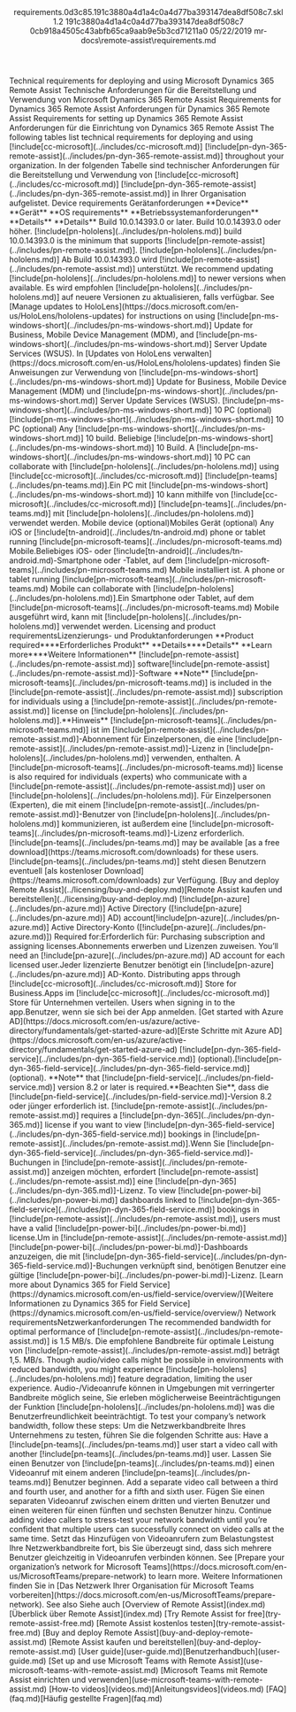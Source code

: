 <?xml version="1.0" encoding="UTF-8"?>
<xliff xmlns:logoport="urn:logoport:xliffeditor:xliff-extras:1.0" xmlns:tilt="urn:logoport:xliffeditor:tilt-non-translatables:1.0" xmlns:xsi="http://www.w3.org/2001/XMLSchema-instance" xmlns="urn:oasis:names:tc:xliff:document:1.2" xmlns:xliffext="urn:microsoft:content:schema:xliffextensions" version="1.2" xsi:schemaLocation="urn:oasis:names:tc:xliff:document:1.2 xliff-core-1.2-transitional.xsd">
  <file datatype="xml" source-language="en-US" original="requirements.md" target-language="de-DE">
    <header>
      <tool tool-company="Microsoft" tool-version="1.0-7889195" tool-name="mdxliff" tool-id="mdxliff"/>
      <xliffext:skl_file_name>requirements.0d3c85.191c3880a4d1a4c0a4d77ba393147dea8df508c7.skl</xliffext:skl_file_name>
      <xliffext:version>1.2</xliffext:version>
      <xliffext:ms.openlocfilehash>191c3880a4d1a4c0a4d77ba393147dea8df508c7</xliffext:ms.openlocfilehash>
      <xliffext:ms.sourcegitcommit>0cb918a4505c43abfb65ca9aab9e5b3cd71211a0</xliffext:ms.sourcegitcommit>
      <xliffext:ms.lasthandoff>05/22/2019</xliffext:ms.lasthandoff>
      <xliffext:ms.openlocfilepath>mr-docs\remote-assist\requirements.md</xliffext:ms.openlocfilepath>
    </header>
    <body>
      <group extype="content" id="content">
        <trans-unit xml:space="preserve" translate="yes" id="101" restype="x-metadata">
          <source>Technical requirements for deploying and using Microsoft Dynamics 365 Remote Assist</source>
        <target logoport:matchpercent="101" state="translated" state-qualifier="leveraged-tm">Technische Anforderungen für die Bereitstellung und Verwendung von Microsoft Dynamics 365 Remote Assist</target></trans-unit>
        <trans-unit xml:space="preserve" translate="yes" id="102" restype="x-metadata">
          <source>Requirements for Dynamics 365 Remote Assist</source>
        <target logoport:matchpercent="101" state="translated" state-qualifier="leveraged-tm">Anforderungen für Dynamics 365 Remote Assist</target></trans-unit>
        <trans-unit xml:space="preserve" translate="yes" id="103">
          <source>Requirements for setting up Dynamics 365 Remote Assist</source>
        <target logoport:matchpercent="101" state="translated" state-qualifier="leveraged-tm">Anforderungen für die Einrichtung von Dynamics 365 Remote Assist</target></trans-unit>
        <trans-unit xml:space="preserve" translate="yes" id="104">
          <source>The following tables list technical requirements for deploying and using <ph id="ph1">[!include[cc-microsoft](../includes/cc-microsoft.md)]</ph> <ph id="ph2">[!include[pn-dyn-365-remote-assist](../includes/pn-dyn-365-remote-assist.md)]</ph> throughout your organization.</source>
        <target logoport:matchpercent="101" state="translated" state-qualifier="leveraged-tm">In der folgenden Tabelle sind technischer Anforderungen für die Bereitstellung und Verwendung von <ph id="ph1">[!include[cc-microsoft](../includes/cc-microsoft.md)]</ph> <ph id="ph2">[!include[pn-dyn-365-remote-assist](../includes/pn-dyn-365-remote-assist.md)]</ph> in Ihrer Organisation aufgelistet.</target></trans-unit>
        <trans-unit xml:space="preserve" translate="yes" id="105">
          <source>Device requirements</source>
        <target logoport:matchpercent="101" state="translated" state-qualifier="leveraged-tm">Gerätanforderungen</target></trans-unit>
        <trans-unit xml:space="preserve" translate="yes" id="106">
          <source><bpt id="p1">**</bpt>Device<ept id="p1">**</ept></source>
        <target logoport:matchpercent="101" state="translated" state-qualifier="leveraged-tm"><bpt id="p1">**</bpt>Gerät<ept id="p1">**</ept></target></trans-unit>
        <trans-unit xml:space="preserve" translate="yes" id="107">
          <source><bpt id="p1">**</bpt>OS requirements<ept id="p1">**</ept></source>
        <target logoport:matchpercent="101" state="translated" state-qualifier="leveraged-tm"><bpt id="p1">**</bpt>Betriebssystemanforderungen<ept id="p1">**</ept></target></trans-unit>
        <trans-unit xml:space="preserve" translate="yes" id="108">
          <source><bpt id="p1">**</bpt>Details<ept id="p1">**</ept></source>
        <target logoport:matchpercent="101" state="translated" state-qualifier="leveraged-tm"><bpt id="p1">**</bpt>Details<ept id="p1">**</ept></target></trans-unit>
        <trans-unit xml:space="preserve" translate="yes" id="109">
          <source>Build 10.0.14393.0 or later.</source>
        <target logoport:matchpercent="101" state="translated" state-qualifier="leveraged-tm">Build 10.0.14393.0 oder höher.</target></trans-unit>
        <trans-unit xml:space="preserve" translate="yes" id="110">
          <source><ph id="ph1">[!include[pn-hololens](../includes/pn-hololens.md)]</ph> build 10.0.14393.0 is the minimum that supports <ph id="ph2">[!include[pn-remote-assist](../includes/pn-remote-assist.md)]</ph>.</source>
        <target logoport:matchpercent="101" state="translated" state-qualifier="leveraged-tm"><ph id="ph1">[!include[pn-hololens](../includes/pn-hololens.md)]</ph> Ab Build 10.0.14393.0 wird <ph id="ph2">[!include[pn-remote-assist](../includes/pn-remote-assist.md)]</ph> unterstützt.</target></trans-unit>
        <trans-unit xml:space="preserve" translate="yes" id="111">
          <source>We recommend updating <ph id="ph1">[!include[pn-hololens](../includes/pn-hololens.md)]</ph> to newer versions when available.</source>
        <target logoport:matchpercent="101" state="translated" state-qualifier="leveraged-tm">Es wird empfohlen <ph id="ph1">[!include[pn-hololens](../includes/pn-hololens.md)]</ph> auf neuere Versionen zu aktualisieren, falls verfügbar.</target></trans-unit>
        <trans-unit xml:space="preserve" translate="yes" id="112">
          <source>See <bpt id="p1">[</bpt>Manage updates to HoloLens<ept id="p1">](https://docs.microsoft.com/en-us/HoloLens/hololens-updates)</ept> for instructions on using <ph id="ph1">[!include[pn-ms-windows-short](../includes/pn-ms-windows-short.md)]</ph> Update for Business, Mobile Device Management (MDM), and <ph id="ph2">[!include[pn-ms-windows-short](../includes/pn-ms-windows-short.md)]</ph> Server Update Services (WSUS).</source>
        <target logoport:matchpercent="101" state="translated" state-qualifier="leveraged-tm">In <bpt id="p1">[</bpt>Updates von HoloLens verwalten<ept id="p1">](https://docs.microsoft.com/en-us/HoloLens/hololens-updates)</ept> finden Sie Anweisungen zur Verwendung von <ph id="ph1">[!include[pn-ms-windows-short](../includes/pn-ms-windows-short.md)]</ph> Update for Business, Mobile Device Management (MDM) und <ph id="ph2">[!include[pn-ms-windows-short](../includes/pn-ms-windows-short.md)]</ph> Server Update Services (WSUS).</target></trans-unit>
        <trans-unit xml:space="preserve" translate="yes" id="113">
          <source><ph id="ph1">[!include[pn-ms-windows-short](../includes/pn-ms-windows-short.md)]</ph> 10 PC (optional)</source>
        <target logoport:matchpercent="101" state="translated" state-qualifier="leveraged-tm"><ph id="ph1">[!include[pn-ms-windows-short](../includes/pn-ms-windows-short.md)]</ph> 10 PC (optional)</target></trans-unit>
        <trans-unit xml:space="preserve" translate="yes" id="114">
          <source>Any <ph id="ph1">[!include[pn-ms-windows-short](../includes/pn-ms-windows-short.md)]</ph> 10 build.</source>
        <target logoport:matchpercent="101" state="translated" state-qualifier="leveraged-tm">Beliebige <ph id="ph1">[!include[pn-ms-windows-short](../includes/pn-ms-windows-short.md)]</ph> 10 Build.</target></trans-unit>
        <trans-unit xml:space="preserve" translate="yes" id="115">
          <source>A <ph id="ph1">[!include[pn-ms-windows-short](../includes/pn-ms-windows-short.md)]</ph> 10 PC can collaborate with <ph id="ph2">[!include[pn-hololens](../includes/pn-hololens.md)]</ph> using <ph id="ph3">[!include[cc-microsoft](../includes/cc-microsoft.md)]</ph> <ph id="ph4">[!include[pn-teams](../includes/pn-teams.md)]</ph>.</source><target logoport:matchpercent="100" state="translated" state-qualifier="exact-match">Ein PC mit <ph id="ph1">[!include[pn-ms-windows-short](../includes/pn-ms-windows-short.md)]</ph> 10 kann mithilfe von <ph id="ph3">[!include[cc-microsoft](../includes/cc-microsoft.md)]</ph> <ph id="ph4">[!include[pn-teams](../includes/pn-teams.md)]</ph> mit <ph id="ph2">[!include[pn-hololens](../includes/pn-hololens.md)]</ph> verwendet werden.</target>
        </trans-unit>
        <trans-unit xml:space="preserve" translate="yes" id="116">
          <source>Mobile device (optional)</source><target logoport:matchpercent="100" state="translated" state-qualifier="exact-match">Mobiles Gerät (optional)</target>
        </trans-unit>
        <trans-unit xml:space="preserve" translate="yes" id="117">
          <source>Any iOS or [!include[tn-android](../includes/tn-android.md)  phone or tablet running [!include<bpt id="p1">[</bpt>pn-microsoft-teams<ept id="p1">](../includes/pn-microsoft-teams.md)</ept>  Mobile.</source><target logoport:matchpercent="70" state="translated" state-qualifier="leveraged-mt">Beliebiges iOS- oder [!include[tn-android](../includes/tn-android.md)-Smartphone oder -Tablet, auf dem [!include<bpt id="p1">[</bpt>pn-microsoft-teams<ept id="p1">](../includes/pn-microsoft-teams.md)</ept> Mobile installiert ist.</target>
        </trans-unit>
        <trans-unit xml:space="preserve" translate="yes" id="118">
          <source>A phone or tablet running [!include<bpt id="p1">[</bpt>pn-microsoft-teams<ept id="p1">](../includes/pn-microsoft-teams.md)</ept> Mobile can collaborate with <ph id="ph1">[!include[pn-hololens](../includes/pn-hololens.md)]</ph>.</source><target logoport:matchpercent="75" state="translated" state-qualifier="fuzzy-match">Ein Smartphone oder Tablet, auf dem [!include<bpt id="p1">[</bpt>pn-microsoft-teams<ept id="p1">](../includes/pn-microsoft-teams.md)</ept> Mobile ausgeführt wird, kann mit <ph id="ph1">[!include[pn-hololens](../includes/pn-hololens.md)]</ph> verwendet werden.</target>
        </trans-unit>
        <trans-unit xml:space="preserve" translate="yes" id="119">
          <source>Licensing and product requirements</source><target logoport:matchpercent="100" state="translated" state-qualifier="exact-match">Lizenzierungs- und Produktanforderungen</target>
        </trans-unit>
        <trans-unit xml:space="preserve" translate="yes" id="120">
          <source><bpt id="p1">**</bpt>Product required<ept id="p1">**</ept></source><target logoport:matchpercent="100" state="translated" state-qualifier="exact-match"><bpt id="p1">**</bpt>Erforderliches Produkt<ept id="p1">**</ept></target>
        </trans-unit>
        <trans-unit xml:space="preserve" translate="yes" id="121">
          <source><bpt id="p1">**</bpt>Details<ept id="p1">**</ept></source><target logoport:matchpercent="100" state="translated" state-qualifier="exact-match"><bpt id="p1">**</bpt>Details<ept id="p1">**</ept></target>
        </trans-unit>
        <trans-unit xml:space="preserve" translate="yes" id="122">
          <source><bpt id="p1">**</bpt>Learn more<ept id="p1">**</ept></source><target logoport:matchpercent="100" state="translated" state-qualifier="exact-match"><bpt id="p1">**</bpt>Weitere Informationen<ept id="p1">**</ept></target>
        </trans-unit>
        <trans-unit xml:space="preserve" translate="yes" id="123">
          <source><ph id="ph1">[!include[pn-remote-assist](../includes/pn-remote-assist.md)]</ph> software</source><target logoport:matchpercent="0" state="translated"><ph id="ph1">[!include[pn-remote-assist](../includes/pn-remote-assist.md)]</ph>-Software</target>
        </trans-unit>
        <trans-unit xml:space="preserve" translate="yes" id="124">
          <source><bpt id="p1">**</bpt>Note<ept id="p1">**</ept> <ph id="ph1">[!include[pn-microsoft-teams](../includes/pn-microsoft-teams.md)]</ph> is included in the <ph id="ph2">[!include[pn-remote-assist](../includes/pn-remote-assist.md)]</ph> subscription for individuals using a <ph id="ph3">[!include[pn-remote-assist](../includes/pn-remote-assist.md)]</ph> license on <ph id="ph4">[!include[pn-hololens](../includes/pn-hololens.md)]</ph>.</source><target logoport:matchpercent="75" state="translated" state-qualifier="fuzzy-match"><bpt id="p1">**</bpt>Hinweis<ept id="p1">**</ept> <ph id="ph1">[!include[pn-microsoft-teams](../includes/pn-microsoft-teams.md)]</ph> ist im <ph id="ph2">[!include[pn-remote-assist](../includes/pn-remote-assist.md)]</ph>-Abonnement für Einzelpersonen, die eine <ph id="ph3">[!include[pn-remote-assist](../includes/pn-remote-assist.md)]</ph>-Lizenz in <ph id="ph4">[!include[pn-hololens](../includes/pn-hololens.md)]</ph> verwenden, enthalten.</target>
        </trans-unit>
        <trans-unit xml:space="preserve" translate="yes" id="125">
          <source>A <ph id="ph1">[!include[pn-microsoft-teams](../includes/pn-microsoft-teams.md)]</ph> license is also required for individuals (experts) who communicate with a <ph id="ph2">[!include[pn-remote-assist](../includes/pn-remote-assist.md)]</ph> user on <ph id="ph3">[!include[pn-hololens](../includes/pn-hololens.md)]</ph>.</source>
        <target logoport:matchpercent="0" state="translated" state-qualifier="leveraged-inherited">Für Einzelpersonen (Experten), die mit einem <ph id="ph2">[!include[pn-remote-assist](../includes/pn-remote-assist.md)]</ph>-Benutzer von <ph id="ph3">[!include[pn-hololens](../includes/pn-hololens.md)]</ph> kommunizieren, ist außerdem eine <ph id="ph1">[!include[pn-microsoft-teams](../includes/pn-microsoft-teams.md)]</ph>-Lizenz erforderlich.</target></trans-unit>
        <trans-unit xml:space="preserve" translate="yes" id="126">
          <source><ph id="ph1">[!include[pn-teams](../includes/pn-teams.md)]</ph> may be available <bpt id="p1">[</bpt>as a free download<ept id="p1">](https://teams.microsoft.com/downloads)</ept> for these users.</source>
        <target logoport:matchpercent="87" state="translated" state-qualifier="leveraged-inherited"><ph id="ph1">[!include[pn-teams](../includes/pn-teams.md)]</ph> steht diesen Benutzern eventuell <bpt id="p1">[</bpt>als kostenloser Download<ept id="p1">](https://teams.microsoft.com/downloads)</ept> zur Verfügung.</target></trans-unit>
        <trans-unit xml:space="preserve" translate="yes" id="127">
          <source><bpt id="p1">[</bpt>Buy and deploy Remote Assist<ept id="p1">](../licensing/buy-and-deploy.md)</ept></source><target logoport:matchpercent="100" state="translated" state-qualifier="exact-match"><bpt id="p1">[</bpt>Remote Assist kaufen und bereitstellen<ept id="p1">](../licensing/buy-and-deploy.md)</ept></target>
        </trans-unit>
        <trans-unit xml:space="preserve" translate="yes" id="128">
          <source><ph id="ph1">[!include[pn-azure](../includes/pn-azure.md)]</ph> Active Directory (<ph id="ph2">[!include[pn-azure](../includes/pn-azure.md)]</ph> AD) account</source><target logoport:matchpercent="85" state="translated" state-qualifier="fuzzy-match"><ph id="ph1">[!include[pn-azure](../includes/pn-azure.md)]</ph> Active Directory-Konto (<ph id="ph2">[!include[pn-azure](../includes/pn-azure.md)]</ph>)</target>
        </trans-unit>
        <trans-unit xml:space="preserve" translate="yes" id="129">
          <source>Required for:</source><target logoport:matchpercent="100" state="translated" state-qualifier="exact-match">Erforderlich für:</target>
        </trans-unit>
        <trans-unit xml:space="preserve" translate="yes" id="130">
          <source>Purchasing subscription and assigning licenses.</source><target logoport:matchpercent="100" state="translated" state-qualifier="exact-match">Abonnements erwerben und Lizenzen zuweisen.</target>
        </trans-unit>
        <trans-unit xml:space="preserve" translate="yes" id="131">
          <source>You’ll need an <ph id="ph1">[!include[pn-azure](../includes/pn-azure.md)]</ph> AD account for each licensed user.</source><target logoport:matchpercent="93" state="translated" state-qualifier="fuzzy-match">Jeder lizenzierte Benutzer benötigt ein <ph id="ph1">[!include[pn-azure](../includes/pn-azure.md)]</ph> AD-Konto.</target>
        </trans-unit>
        <trans-unit xml:space="preserve" translate="yes" id="132">
          <source>Distributing apps through <ph id="ph1">[!include[cc-microsoft](../includes/cc-microsoft.md)]</ph> Store for Business.</source><target logoport:matchpercent="0" state="translated">Apps im <ph id="ph1">[!include[cc-microsoft](../includes/cc-microsoft.md)]</ph> Store für Unternehmen verteilen.</target>
        </trans-unit>
        <trans-unit xml:space="preserve" translate="yes" id="133">
          <source>Users when signing in to the app.</source><target logoport:matchpercent="100" state="translated" state-qualifier="exact-match">Benutzer, wenn sie sich bei der App anmelden.</target>
        </trans-unit>
        <trans-unit xml:space="preserve" translate="yes" id="134">
          <source><bpt id="p1">[</bpt>Get started with Azure AD<ept id="p1">](https://docs.microsoft.com/en-us/azure/active-directory/fundamentals/get-started-azure-ad)</ept></source><target logoport:matchpercent="100" state="translated" state-qualifier="exact-match"><bpt id="p1">[</bpt>Erste Schritte mit Azure AD<ept id="p1">](https://docs.microsoft.com/en-us/azure/active-directory/fundamentals/get-started-azure-ad)</ept></target>
        </trans-unit>
        <trans-unit xml:space="preserve" translate="yes" id="135">
          <source><ph id="ph1">[!include[pn-dyn-365-field-service](../includes/pn-dyn-365-field-service.md)]</ph> (optional).</source><target logoport:matchpercent="100" state="translated" state-qualifier="exact-match"><ph id="ph1">[!include[pn-dyn-365-field-service](../includes/pn-dyn-365-field-service.md)]</ph> (optional).</target>
        </trans-unit>
        <trans-unit xml:space="preserve" translate="yes" id="136">
          <source><bpt id="p1">**</bpt>Note<ept id="p1">**</ept> that <ph id="ph1">[!include[pn-field-service](../includes/pn-field-service.md)]</ph> version 8.2 or later is required.</source><target logoport:matchpercent="77" state="translated" state-qualifier="fuzzy-match"><bpt id="p1">**</bpt>Beachten Sie<ept id="p1">**</ept>, dass die <ph id="ph1">[!include[pn-field-service](../includes/pn-field-service.md)]</ph>-Version 8.2 oder jünger erforderlich ist.</target>
        </trans-unit>
        <trans-unit xml:space="preserve" translate="yes" id="137">
          <source><ph id="ph1">[!include[pn-remote-assist](../includes/pn-remote-assist.md)]</ph> requires a <ph id="ph2">[!include[pn-dyn-365](../includes/pn-dyn-365.md)]</ph> license if you want to view <ph id="ph3">[!include[pn-dyn-365-field-service](../includes/pn-dyn-365-field-service.md)]</ph> bookings in <ph id="ph4">[!include[pn-remote-assist](../includes/pn-remote-assist.md)]</ph>.</source><target logoport:matchpercent="0" state="translated">Wenn Sie <ph id="ph3">[!include[pn-dyn-365-field-service](../includes/pn-dyn-365-field-service.md)]</ph>-Buchungen in <ph id="ph4">[!include[pn-remote-assist](../includes/pn-remote-assist.md)]</ph> anzeigen möchten, erfordert <ph id="ph1">[!include[pn-remote-assist](../includes/pn-remote-assist.md)]</ph> eine <ph id="ph2">[!include[pn-dyn-365](../includes/pn-dyn-365.md)]</ph>-Lizenz.</target>
        </trans-unit>
        <trans-unit xml:space="preserve" translate="yes" id="138">
          <source>To view <ph id="ph1">[!include[pn-power-bi](../includes/pn-power-bi.md)]</ph> dashboards linked to <ph id="ph2">[!include[pn-dyn-365-field-service](../includes/pn-dyn-365-field-service.md)]</ph> bookings in <ph id="ph3">[!include[pn-remote-assist](../includes/pn-remote-assist.md)]</ph>, users must have a valid <ph id="ph4">[!include[pn-power-bi](../includes/pn-power-bi.md)]</ph> license.</source><target logoport:matchpercent="0" state="translated">Um in <ph id="ph3">[!include[pn-remote-assist](../includes/pn-remote-assist.md)]</ph> <ph id="ph1">[!include[pn-power-bi](../includes/pn-power-bi.md)]</ph>-Dashboards anzuzeigen, die mit <ph id="ph2">[!include[pn-dyn-365-field-service](../includes/pn-dyn-365-field-service.md)]</ph>-Buchungen verknüpft sind, benötigen Benutzer eine gültige <ph id="ph4">[!include[pn-power-bi](../includes/pn-power-bi.md)]</ph>-Lizenz.</target>
        </trans-unit>
        <trans-unit xml:space="preserve" translate="yes" id="139">
          <source><bpt id="p1">[</bpt>Learn more about Dynamics 365 for Field Service<ept id="p1">](https://dynamics.microsoft.com/en-us/field-service/overview/)</ept></source><target logoport:matchpercent="100" state="translated" state-qualifier="exact-match"><bpt id="p1">[</bpt>Weitere Informationen zu Dynamics 365 for Field Service<ept id="p1">](https://dynamics.microsoft.com/en-us/field-service/overview/)</ept></target>
        </trans-unit>
        <trans-unit xml:space="preserve" translate="yes" id="140">
          <source>Network requirements</source><target logoport:matchpercent="100" state="translated" state-qualifier="exact-match">Netzwerkanforderungen</target>
        </trans-unit>
        <trans-unit xml:space="preserve" translate="yes" id="141">
          <source>The recommended bandwidth for optimal performance of <ph id="ph1">[!include[pn-remote-assist](../includes/pn-remote-assist.md)]</ph> is 1.5 MB/s.</source>
        <target logoport:matchpercent="101" state="translated" state-qualifier="leveraged-tm">Die empfohlene Bandbreite für optimale Leistung von <ph id="ph1">[!include[pn-remote-assist](../includes/pn-remote-assist.md)]</ph> beträgt 1,5. MB/s.</target></trans-unit>
        <trans-unit xml:space="preserve" translate="yes" id="142">
          <source>Though audio/video calls might be possible in environments with reduced bandwidth, you might experience <ph id="ph1">[!include[pn-hololens](../includes/pn-hololens.md)]</ph> feature degradation, limiting the user experience.</source>
        <target logoport:matchpercent="101" state="translated" state-qualifier="leveraged-tm">Audio-/Videoanrufe können in Umgebungen mit verringerter Bandbreite möglich seine, Sie erleben möglicherweise Beeinträchtigungen der Funktion <ph id="ph1">[!include[pn-hololens](../includes/pn-hololens.md)]</ph> was die Benutzerfreundlichkeit beeinträchtigt.</target></trans-unit>
        <trans-unit xml:space="preserve" translate="yes" id="143">
          <source>To test your company’s network bandwidth, follow these steps:</source>
        <target logoport:matchpercent="101" state="translated" state-qualifier="leveraged-tm">Um die Netzwerkbandbreite Ihres Unternehmens zu testen, führen Sie die folgenden Schritte aus:</target></trans-unit>
        <trans-unit xml:space="preserve" translate="yes" id="144">
          <source>Have a <ph id="ph1">[!include[pn-teams](../includes/pn-teams.md)]</ph> user start a video call with another <ph id="ph2">[!include[pn-teams](../includes/pn-teams.md)]</ph> user.</source>
        <target logoport:matchpercent="101" state="translated" state-qualifier="leveraged-tm">Lassen Sie einen Benutzer von <ph id="ph1">[!include[pn-teams](../includes/pn-teams.md)]</ph> einen Videoanruf mit einem anderen <ph id="ph2">[!include[pn-teams](../includes/pn-teams.md)]</ph> Benutzer beginnen.</target></trans-unit>
        <trans-unit xml:space="preserve" translate="yes" id="145">
          <source>Add a separate video call between a third and fourth user, and another for a fifth and sixth user.</source>
        <target logoport:matchpercent="101" state="translated" state-qualifier="leveraged-tm">Fügen Sie einen separaten Videoanruf zwischen einem dritten und vierten Benutzer und einen weiteren für einen fünften und sechsten Benutzer hinzu.</target></trans-unit>
        <trans-unit xml:space="preserve" translate="yes" id="146">
          <source>Continue adding video callers to stress-test your network bandwidth until you’re confident that multiple users can successfully connect on video calls at the same time.</source>
        <target logoport:matchpercent="101" state="translated" state-qualifier="leveraged-tm">Setzt das Hinzufügen von Videoanrufern zum Belastungstest Ihre Netzwerkbandbreite fort, bis Sie überzeugt sind, dass sich mehrere Benutzer gleichzeitig in Videoanrufen verbinden können.</target></trans-unit>
        <trans-unit xml:space="preserve" translate="yes" id="147">
          <source>See <bpt id="p1">[</bpt>Prepare your organization’s network for Microsoft Teams<ept id="p1">](https://docs.microsoft.com/en-us/MicrosoftTeams/prepare-network)</ept> to learn more.</source>
        <target logoport:matchpercent="101" state="translated" state-qualifier="leveraged-tm">Weitere Informationen finden Sie in <bpt id="p1">[</bpt>Das Netzwerk Ihrer Organisation für Microsoft Teams vorbereiten<ept id="p1">](https://docs.microsoft.com/en-us/MicrosoftTeams/prepare-network)</ept>.</target></trans-unit>
        <trans-unit xml:space="preserve" translate="yes" id="148">
          <source>See also</source>
        <target logoport:matchpercent="101" state="translated" state-qualifier="leveraged-tm">Siehe auch</target></trans-unit>
        <trans-unit xml:space="preserve" translate="yes" id="149">
          <source><bpt id="p1">[</bpt>Overview of Remote Assist<ept id="p1">](index.md)</ept></source>
        <target logoport:matchpercent="101" state="translated" state-qualifier="leveraged-tm"><bpt id="p1">[</bpt>Überblick über Remote Assist<ept id="p1">](index.md)</ept></target></trans-unit>
        <trans-unit xml:space="preserve" translate="yes" id="150">
          <source><bpt id="p1">[</bpt>Try Remote Assist for free<ept id="p1">](try-remote-assist-free.md)</ept></source>
        <target logoport:matchpercent="100" state="translated" state-qualifier="leveraged-inherited"><bpt id="p1">[</bpt>Remote Assist kostenlos testen<ept id="p1">](try-remote-assist-free.md)</ept></target></trans-unit>
        <trans-unit xml:space="preserve" translate="yes" id="151">
          <source><bpt id="p1">[</bpt>Buy and deploy Remote Assist<ept id="p1">](buy-and-deploy-remote-assist.md)</ept></source>
        <target logoport:matchpercent="100" state="translated" state-qualifier="leveraged-inherited"><bpt id="p1">[</bpt>Remote Assist kaufen und bereitstellen<ept id="p1">](buy-and-deploy-remote-assist.md)</ept></target></trans-unit>
        <trans-unit xml:space="preserve" translate="yes" id="152">
          <source><bpt id="p1">[</bpt>User guide<ept id="p1">](user-guide.md)</ept></source><target logoport:matchpercent="100" state="translated" state-qualifier="exact-match"><bpt id="p1">[</bpt>Benutzerhandbuch<ept id="p1">](user-guide.md)</ept></target>
        </trans-unit>
        <trans-unit xml:space="preserve" translate="yes" id="153">
          <source><bpt id="p1">[</bpt>Set up and use Microsoft Teams with Remote Assist<ept id="p1">](use-microsoft-teams-with-remote-assist.md)</ept></source>
        <target logoport:matchpercent="98" state="translated" state-qualifier="leveraged-inherited"><bpt id="p1">[</bpt>Microsoft Teams mit Remote Assist einrichten und verwenden<ept id="p1">](use-microsoft-teams-with-remote-assist.md)</ept></target></trans-unit>
        <trans-unit xml:space="preserve" translate="yes" id="154">
          <source><bpt id="p1">[</bpt>How-to videos<ept id="p1">](videos.md)</ept></source><target logoport:matchpercent="100" state="translated" state-qualifier="exact-match"><bpt id="p1">[</bpt>Anleitungsvideos<ept id="p1">](videos.md)</ept></target>
        </trans-unit>
        <trans-unit xml:space="preserve" translate="yes" id="155">
          <source><bpt id="p1">[</bpt>FAQ<ept id="p1">](faq.md)</ept></source><target logoport:matchpercent="100" state="translated" state-qualifier="exact-match"><bpt id="p1">[</bpt>Häufig gestellte Fragen<ept id="p1">](faq.md)</ept></target>
        </trans-unit>
      </group>
    </body>
  </file>
</xliff>